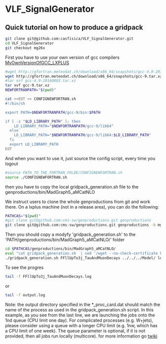 <!-- To automatic generation of install.sh: All no code lines must start with #, <par>, * , or contain # -->
# VLF_SignalGenerator

<!-- Comments -->

## Quick tutorial on how to produce a gridpack
<!--
<par> The [instal.sh](./install.sh) script is generated automatically with the following commands in this file </par>
-->

```bash
git clone git@github.com:casfisica/VLF_SignalGenerator.git
cd VLF_SignalGenerator
git checkout mg26x
```

<par>First you have to use your own version of gcc compilers [MyOwnVersionOfGCC_LXPLUS](https://github.com/casfisica/MyOwnVersionOfGCC_LXPLUS.git)</par>

```bash
#wget http://gfortran.meteodat.ch/download/x86_64/snapshots/gcc-4.9-20160803.tar.xz
wget http://gfortran.meteodat.ch/download/x86_64/snapshots/gcc-9.tar.xz
#tar xvf gcc-4.9-20160803.tar.xz
tar xvf gcc-9.tar.xz
NEWFORTRANPATH="$(pwd)"

cat <<EOT >> CONFIGNEWFORTRAN.sh 
#!/bin/sh

export PATH=$NEWFORTRANPATH/gcc-9/bin:$PATH

if [ -z "$LD_LIBRARY_PATH" ]; then
    LD_LIBRARY_PATH="$NEWFORTRANPATH/gcc-9/lib64"
  else
    LD_LIBRARY_PATH="$NEWFORTRANPATH/gcc-9/lib64:$LD_LIBRARY_PATH"
  fi
  export LD_LIBRARY_PATH
EOT
```
<par>And when you want to use it, just source the config script, every time you logout</par>

```bash
#source PATH_TO_THE_FORTRAN_FOLDE/CONFIGNEWFORTRAN.sh 
source ./CONFIGNEWFORTRAN.sh 

```

<par>then you have to copy the local gridpack_generation.sh file to the genproductions/bin/MadGraph5_aMCatNLO</par>

<par> We instruct users to clone the whole genproductions from git and work there. On a lxplus machine (not in a release area), you can do the following:</par>

```bash
PATHCAS="$(pwd)"
#git clone git@github.com:cms-sw/genproductions.git genproductions
git clone git@github.com:cms-sw/genproductions.git genproductions -b mg26x
```
<par>Then you should copy a modyfy 'gridpack_generation.sh' to the 'PATH/genproductions/bin/MadGraph5_aMCatNLO/' folder</par>

```bash
cd $PATHCAS/genproductions/bin/MadGraph5_aMCatNLO/
eval "cat gridpack_generation.sh  | sed '/wget --no-check-certificate https/c\            cp $PATHCAS\/Model\/\$model.tar .\/'> gridpack_generation.sh "
./gridpack_generation.sh FFllUpTo3j_TauAndMuonDecays ../../../Model/ local 2>> error.log 1>> output.log &
```

<par>To see the progres</par>

```bash
tail -f FFllUpTo3j_TauAndMuonDecays.log 

```

<par>or </par>
```bash
tail -f output.log 

```


<par> Note: the output directory specified in the *_proc_card.dat should match the name of the process as used in the gridpack_generation.sh script. In this example, as you see from the last line, we are launching the jobs onto the 1nd queue (CPU limit one day). For complicated processes (e.g. W+jets), please consider using a queue with a longer CPU limit (e.g. 1nw, which has a CPU limit of one week). The queue parameter is optional, if it is not provided, then all jobs run locally (multicore). for more information go  [twiki](https://twiki.cern.ch/twiki/bin/viewauth/CMS/QuickGuideMadGraph5aMCatNLO) </par>
